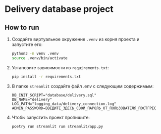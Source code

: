 # Delivery database project

## How to run

1. Создайте виртуальное окружение `.venv` из корня проекта и запустите его:

    ```bash
    python3 -m venv .venv
    source .venv/bin/activate
    ```

2. Установите зависимости из `requirements.txt`:

    ```bash
    pip install -r requirements.txt
    ```

3. В папке `streamlit` создайте файл .env с следующим содержимым:

    ```
    DB_INIT_SCRIPT="database/delivery.sql"
    DB_NAME="delivery"
    LOG_PATH="logging_data/delivery_connection.log"
    ADMIN_PASSWORD=ВВЕДИТЕ_ЗДЕСЬ_СВОЙ_ПАРОЛЬ_ОТ_ПОЛЬЗОВАТЕЛЯ_ПОСТГРЕС
    ```

4. Чтобы запустить проект пропишите:

    ``` bash
    poetry run streamlit run streamlit/app.py
    ```
